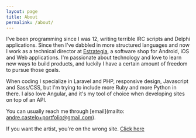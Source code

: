 ```yaml
---
layout: page
title: About
permalink: /about/
---
```


I've been programming since I was 12, writing terrible IRC scripts and Delphi applications. Since then I've dabbled in more structured languages and now I work as a technical director at [Estrategia](http://www.estrategiamktdigital.com), a software shop for Android, iOS and Web applications. I'm passionate about technology and love to learn new ways to build products, and luckily I have a certain amount of freedom to pursue those goals.

When coding I specialize in Laravel and PHP, responsive design, Javascript and Sass/CSS, but I'm trying to include more Ruby and more Python in there. I also love Angular, and it's my tool of choice when developing sites on top of an API.

You can usually reach me through [email](mailto: andre.castelo+portfolio@gmail.com).

If you want the artist, you're on the wrong site. [Click here](http://andrecasteloart.com)
